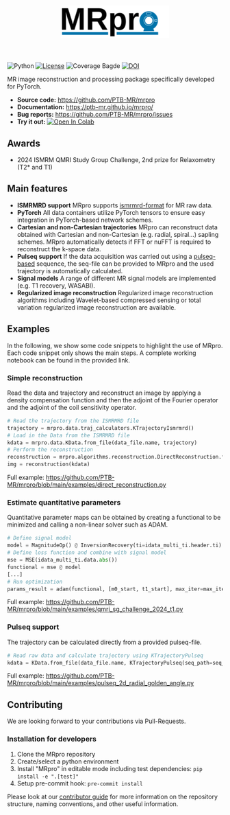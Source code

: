 <h1 align="center">
<img src="docs/source/_static/logo.svg" alt="MRpro logo" width="50%">
</h1><br>

![Python](https://img.shields.io/badge/python-3.10%20%7C%203.11%20%7C%203.12-blue)
[![License](https://img.shields.io/badge/License-Apache%202.0-blue.svg)](https://opensource.org/licenses/Apache-2.0)
![Coverage Bagde](https://img.shields.io/endpoint?url=https://gist.githubusercontent.com/ckolbPTB/48e334a10caf60e6708d7c712e56d241/raw/coverage.json)
[![DOI](https://zenodo.org/badge/DOI/10.5281/zenodo.14509598.svg)](https://doi.org/10.5281/zenodo.14509598)

MR image reconstruction and processing package specifically developed for PyTorch.

- **Source code:** <https://github.com/PTB-MR/mrpro>
- **Documentation:** <https://ptb-mr.github.io/mrpro/>
- **Bug reports:** <https://github.com/PTB-MR/mrpro/issues>
- **Try it out:** [![Open In Colab](https://colab.research.google.com/assets/colab-badge.svg)](https://colab.research.google.com/github/PTB-MR/mrpro)

## Awards

- 2024 ISMRM QMRI Study Group Challenge, 2nd prize for Relaxometry (T2* and T1)

## Main features

- **ISMRMRD support** MRpro supports [ismrmrd-format](https://ismrmrd.readthedocs.io/en/latest/) for MR raw data.
- **PyTorch** All data containers utilize PyTorch tensors to ensure easy integration in PyTorch-based network schemes.
- **Cartesian and non-Cartesian trajectories** MRpro can reconstruct data obtained with Cartesian and non-Cartesian (e.g. radial, spiral...) sapling schemes. MRpro automatically detects if FFT or nuFFT is required to reconstruct the k-space data.
- **Pulseq support** If the data acquisition was carried out using a [pulseq-based](http://pulseq.github.io/) sequence, the seq-file can be provided to MRpro and the used trajectory is automatically calculated.
- **Signal models** A range of different MR signal models are implemented (e.g. T1 recovery, WASABI).
- **Regularized image reconstruction** Regularized image reconstruction algorithms including Wavelet-based compressed sensing or total variation regularized image reconstruction are available.

## Examples

In the following, we show some code snippets to highlight the use of MRpro. Each code snippet only shows the main steps. A complete working notebook can be found in the provided link.

### Simple reconstruction

Read the data and trajectory and reconstruct an image by applying a density compensation function and then the adjoint of the Fourier operator and the adjoint of the coil sensitivity operator.

```python
# Read the trajectory from the ISMRMRD file
trajectory = mrpro.data.traj_calculators.KTrajectoryIsmrmrd()
# Load in the Data from the ISMRMRD file
kdata = mrpro.data.KData.from_file(data_file.name, trajectory)
# Perform the reconstruction
reconstruction = mrpro.algorithms.reconstruction.DirectReconstruction.from_kdata(kdata)
img = reconstruction(kdata)
```

Full example: <https://github.com/PTB-MR/mrpro/blob/main/examples/direct_reconstruction.py>

### Estimate quantitative parameters

Quantitative parameter maps can be obtained by creating a functional to be minimized and calling a non-linear solver such as ADAM.

```python
# Define signal model
model = MagnitudeOp() @ InversionRecovery(ti=idata_multi_ti.header.ti)
# Define loss function and combine with signal model
mse = MSE(idata_multi_ti.data.abs())
functional = mse @ model
[...]
# Run optimization
params_result = adam(functional, [m0_start, t1_start], max_iter=max_iter, lr=lr)
```

Full example: <https://github.com/PTB-MR/mrpro/blob/main/examples/qmri_sg_challenge_2024_t1.py>

### Pulseq support

The trajectory can be calculated directly from a provided pulseq-file.

```python
# Read raw data and calculate trajectory using KTrajectoryPulseq
kdata = KData.from_file(data_file.name, KTrajectoryPulseq(seq_path=seq_file.name))
```

Full example: <https://github.com/PTB-MR/mrpro/blob/main/examples/pulseq_2d_radial_golden_angle.py>

## Contributing

We are looking forward to your contributions via Pull-Requests.

### Installation for developers

1. Clone the MRpro repository
2. Create/select a python environment
3. Install "MRpro" in editable mode including test dependencies: ``` pip install -e ".[test]" ```
4. Setup pre-commit hook: ``` pre-commit install ```

Please look at our [contributor guide](https://ptb-mr.github.io/mrpro/contributor_guide.html) for more information on the repository structure, naming conventions, and other useful information.

